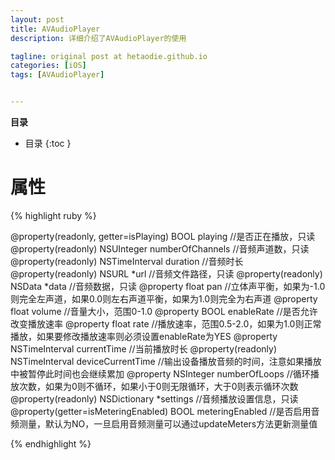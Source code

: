 ```yaml
---
layout: post
title: AVAudioPlayer
description: 详细介绍了AVAudioPlayer的使用

tagline: original post at hetaodie.github.io
categories: [iOS]
tags: [AVAudioPlayer]


---
```


**目录**

* 目录
 {:toc  }

#  属性

{% highlight ruby %}

@property(readonly, getter=isPlaying) BOOL playing    //是否正在播放，只读
@property(readonly) NSUInteger numberOfChannels    //音频声道数，只读
@property(readonly) NSTimeInterval duration    //音频时长
@property(readonly) NSURL *url    //音频文件路径，只读
@property(readonly) NSData *data    //音频数据，只读
@property float pan    //立体声平衡，如果为-1.0则完全左声道，如果0.0则左右声道平衡，如果为1.0则完全为右声道
@property float volume    //音量大小，范围0-1.0
@property BOOL enableRate    //是否允许改变播放速率
@property float rate    //播放速率，范围0.5-2.0，如果为1.0则正常播放，如果要修改播放速率则必须设置enableRate为YES
@property NSTimeInterval currentTime    //当前播放时长
@property(readonly) NSTimeInterval deviceCurrentTime    //输出设备播放音频的时间，注意如果播放中被暂停此时间也会继续累加
@property NSInteger numberOfLoops    //循环播放次数，如果为0则不循环，如果小于0则无限循环，大于0则表示循环次数
@property(readonly) NSDictionary *settings    //音频播放设置信息，只读
@property(getter=isMeteringEnabled) BOOL meteringEnabled    //是否启用音频测量，默认为NO，一旦启用音频测量可以通过updateMeters方法更新测量值


{% endhighlight %}

